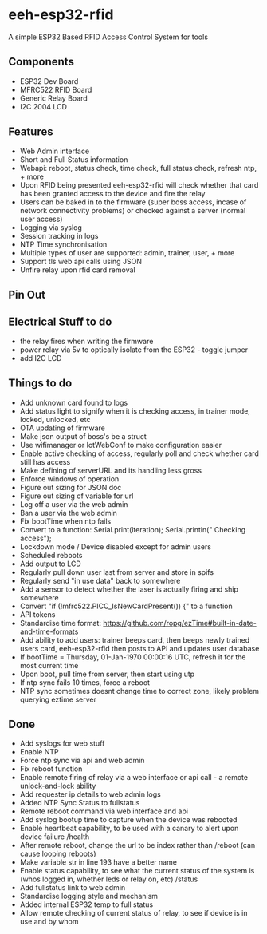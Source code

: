 # eeh-esp32-rfid

A simple ESP32 Based RFID Access Control System for tools

## Components
- ESP32 Dev Board
- MFRC522 RFID Board
- Generic Relay Board
- I2C 2004 LCD

## Features
- Web Admin interface
- Short and Full Status information
- Webapi: reboot, status check, time check, full status check, refresh ntp, + more
- Upon RFID being presented eeh-esp32-rfid will check whether that card has been granted access to the device and fire the relay
- Users can be baked in to the firmware (super boss access, incase of network connectivity problems) or checked against a server (normal user access)
- Logging via syslog
- Session tracking in logs
- NTP Time synchronisation
- Multiple types of user are supported: admin, trainer, user, + more
- Support tls web api calls using JSON
- Unfire relay upon rfid card removal

## Pin Out


## Electrical Stuff to do
- the relay fires when writing the firmware
- power relay via 5v to optically isolate from the ESP32 - toggle jumper
- add I2C LCD

## Things to do
- Add unknown card found to logs
- Add status light to signify when it is checking access, in trainer mode, locked, unlocked, etc
- OTA updating of firmware
- Make json output of boss's be a struct
- Use wifimanager or IotWebConf to make configuration easier
- Enable active checking of access, regularly poll and check whether card still has access
- Make defining of serverURL and its handling less gross
- Enforce windows of operation
- Figure out sizing for JSON doc
- Figure out sizing of variable for url
- Log off a user via the web admin
- Ban a user via the web admin
- Fix bootTime when ntp fails
- Convert to a function: Serial.print(iteration); Serial.println(" Checking access");
- Lockdown mode / Device disabled except for admin users
- Scheduled reboots
- Add output to LCD
- Regularly pull down user last from server and store in spifs
- Regularly send "in use data" back to somewhere
- Add a sensor to detect whether the laser is actually firing and ship somewhere
- Convert "if (!mfrc522.PICC_IsNewCardPresent()) {" to a function
- API tokens
- Standardise time format: https://github.com/ropg/ezTime#built-in-date-and-time-formats
- Add ability to add users: trainer beeps card, then beeps newly trained users card, eeh-esp32-rfid then posts to API and updates user database
- If bootTime = Thursday, 01-Jan-1970 00:00:16 UTC, refresh it for the most current time
- Upon boot, pull time from server, then start using utp
- If ntp sync fails 10 times, force a reboot
- NTP sync sometimes doesnt change time to correct zone, likely problem querying eztime server

## Done
- Add syslogs for web stuff
- Enable NTP
- Force ntp sync via api and web admin
- Fix reboot function
- Enable remote firing of relay via a web interface or api call - a remote unlock-and-lock ability
- Add requester ip details to web admin logs
- Added NTP Sync Status to fullstatus
- Remote reboot command via web interface and api
- Add syslog bootup time to capture when the device was rebooted
- Enable heartbeat capability, to be used with a canary to alert upon device failure /health
- After remote reboot, change the url to be index rather than /reboot (can cause looping reboots)
- Make variable str in line 193 have a better name
- Enable status capability, to see what the current status of the system is (whos logged in, whether leds or relay on, etc) /status
- Add fullstatus link to web admin
- Standardise logging style and mechanism
- Added internal ESP32 temp to full status
- Allow remote checking of current status of relay, to see if device is in use and by whom
